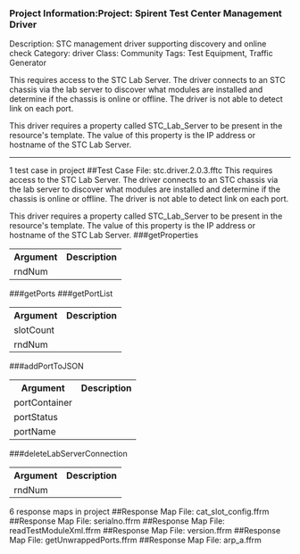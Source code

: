 ### Project Information:Project: Spirent Test Center Management Driver
Description: STC management driver supporting discovery and online check
Category: driver
Class: Community
Tags: Test Equipment, Traffic Generator

This requires access to the STC Lab Server. The driver connects to an STC chassis via the lab server to discover what modules are installed and determine if the chassis is online or offline. The driver is not able to detect link on each port. 

This driver requires a property called STC_Lab_Server to be present in the resource's template. The value of this property is the IP address or hostname of the STC Lab Server.

 ----
1 test case in project
##Test Case File: stc.driver.2.0.3.fftc
This requires access to the STC Lab Server. The driver connects to an STC chassis via the lab server to discover what modules are installed and determine if the chassis is online or offline. The driver is not able to detect link on each port. 

This driver requires a property called STC_Lab_Server to be present in the resource's template. The value of this property is the IP address or hostname of the STC Lab Server.
###getProperties
<table><tr><th>Argument</th><th>Description</th></tr>
<tr><td>rndNum</td><tr></tr></table>

###getPorts
###getPortList
<table><tr><th>Argument</th><th>Description</th></tr>
<tr><td>slotCount</td><tr></tr>
<tr><td>rndNum</td><tr></tr></table>

###addPortToJSON
<table><tr><th>Argument</th><th>Description</th></tr>
<tr><td>portContainer</td><tr></tr>
<tr><td>portStatus</td><tr></tr>
<tr><td>portName</td><tr></tr></table>

###deleteLabServerConnection
<table><tr><th>Argument</th><th>Description</th></tr>
<tr><td>rndNum</td><tr></tr></table>

6 response maps in project
##Response Map File: cat_slot_config.ffrm
##Response Map File: serialno.ffrm
##Response Map File: readTestModuleXml.ffrm
##Response Map File: version.ffrm
##Response Map File: getUnwrappedPorts.ffrm
##Response Map File: arp_a.ffrm